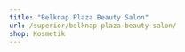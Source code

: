 ```yaml
---
title: "Belknap Plaza Beauty Salon"
url: /superior/belknap-plaza-beauty-salon/
shop: Kosmetik
---
```

